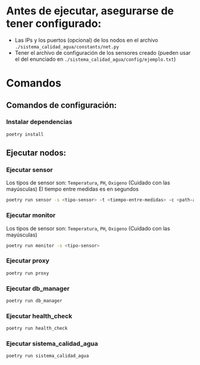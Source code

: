 
# Antes de ejecutar, asegurarse de tener configurado:

- Las IPs y los puertos (opcional) de los nodos en el archivo `./sistema_calidad_agua/constants/net.py`
- Tener el archivo de configuración de los sensores creado (pueden usar el del enunciado en `./sistema_calidad_agua/config/ejemplo.txt`)

# Comandos

## Comandos de configuración:

### Instalar dependencias
```bash
poetry install
```

## Ejecutar nodos:

### Ejecutar sensor
Los tipos de sensor son: `Temperatura`, `PH`, `Oxigeno` (Cuidado con las mayúsculas)
El tiempo entre medidas es en segundos
```bash
poetry run sensor -s <tipo-sensor> -t <tiempo-entre-medidas> -c <path-archivo-configuracion>
```

### Ejecutar monitor
Los tipos de sensor son: `Temperatura`, `PH`, `Oxigeno` (Cuidado con las mayúsculas)
```bash
poetry run monitor -s <tipo-sensor>
```

### Ejecutar proxy
```bash
poetry run proxy
```

### Ejecutar db_manager
```bash
poetry run db_manager
```

### Ejecutar health_check
```bash
poetry run health_check
```

### Ejecutar sistema_calidad_agua
```bash
poetry run sistema_calidad_agua
```
